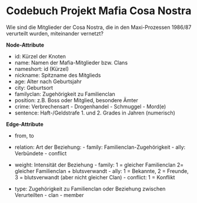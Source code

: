 # Codebuch Projekt Mafia Cosa Nostra

Wie sind die Mitglieder der Cosa Nostra, die in den Maxi-Prozessen 1986/87 verurteilt wurden, miteinander vernetzt?

**Node-Attribute**

-   id: Kürzel der Knoten
-   name: Namen der Mafia-Mitglieder bzw. Clans
-   nameshort: id (Kürzel)
-   nickname: Spitzname des Mitglieds
-   age: Alter nach Geburtsjahr
-   city: Geburtsort
-   familyclan: Zugehörigkeit zu Familienclan
-   position: z.B. Boss oder Mitglied, besondere Ämter
-   crime: Verbrechensart
          - Drogenhandel
          - Schmuggel
          - Mord(e)
-   sentence: Haft-/Geldstrafe 1. und 2. Grades in Jahren (numerisch)

**Edge-Attribute**
-   from, to
-   relation: Art der Beziehung:
                - family: Familienclan-Zugehörigkeit
                - ally: Verbündete
                - conflict

-   weight: Intensität der Beziehung
                - family: 1 = gleicher Familienclan 2= gleicher Familienclan + blutsverwandt
                - ally: 1 = Bekannte, 2 = Freunde, 3 = blutsverwandt (aber nicht gleicher Clan)
                - conflict: 1 = Konflikt
    
-   type: Zugehörigkeit zu Familienclan oder Beziehung zwischen Verurteilten
          - clan
          - member

               
